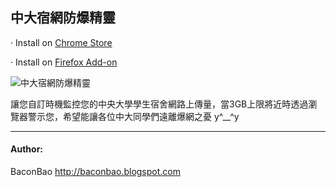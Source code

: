 中大宿網防爆精靈
---------------------------------------
‧ Install on [Chrome Store](https://chrome.google.com/webstore/detail/eogcoeaplomkkmobbhhkpjonelgijiki)

‧ Install on [Firefox Add-on](https://addons.mozilla.org/firefox/addon/中央大學宿網防爆精靈/)

![中大宿網防爆精靈](https://lh4.googleusercontent.com/4wmOJTzQGMZQTUJdzzFbOJ6KwfUfBMRieWuE_vW-sC1uUtToXBqO23jruhS-JeVATwC3chMLAQ=s100-h100-e365-rw)

讓您自訂時機監控您的中央大學學生宿舍網路上傳量，當3GB上限將近時透過瀏覽器警示您，希望能讓各位中大同學們遠離爆網之憂 y^__^y

---------------------------------------
#### Author: ####
BaconBao <http://baconbao.blogspot.com>
